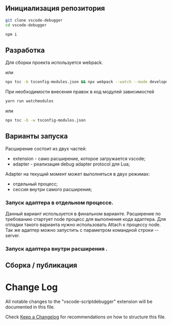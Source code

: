## Инициализация репозитория
```sh
git clone vscode-debugger
cd vscode-debugger

```


```sh
npm i
```


## Разработка
Для сборки проекта используется webpack.



или

```sh
npx tsc -b tsconfig-modules.json && npx webpack --watch --mode development
```

При необходимости внесения правок в код модулей зависимостей

```sh
yarn run watchmodules
```
или 
```sh
npx tsc -b -w tsconfig-modules.json
```

## Варианты запуска

Расширение состоит из двух частей:
* extension - само расширение, которое загружается vscode;
* adapter - реализация debug adapter protocol для Lua;

Adapter на текущий момент может выполняться в двух режимах:
* отдельный процесс;
* сессия внутри самого расширения;

### Запуск адаптера в отдельном процессе.

Данный вариант используется в финальном варианте. Расширение по требованию стартует node процесс для выполнения кода адаптера.
Для отладки такого варианта нужно использовать Attach к процессу node.
Так же адаптер можно запустить с параметром командной строки --server.

### Запуск адаптера внутри расширения .

## Cборка / публикация


# Change Log
All notable changes to the "vscode-scriptdebugger" extension will be documented in this file.

Check [Keep a Changelog](http://keepachangelog.com/) for recommendations on how to structure this file.